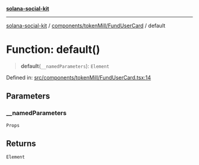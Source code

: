 [**solana-social-kit**](../../../../README.md)

***

[solana-social-kit](../../../../README.md) / [components/tokenMill/FundUserCard](../README.md) / default

# Function: default()

> **default**(`__namedParameters`): `Element`

Defined in: [src/components/tokenMill/FundUserCard.tsx:14](https://github.com/SendArcade/solana-social-starter/blob/98f94bb63d3814df24512365f6ae706d273e698f/src/components/tokenMill/FundUserCard.tsx#L14)

## Parameters

### \_\_namedParameters

`Props`

## Returns

`Element`
